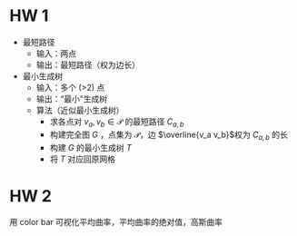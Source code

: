 # HW 1

- 最短路径
  - 输入：两点
  - 输出：最短路径（权为边长）
- 最小生成树
  - 输入：多个 (>2) 点
  - 输出：“最小”生成树
  - 算法（近似最小生成树）
    - 求各点对 $v_a,v_b\in \mathcal{P}$ 的最短路径 $C_{a,b}$ 
    - 构建完全图 $G$ ，点集为 $\mathcal{P}$，边 $\overline{v_a v_b}$权为 $C_{a,b}$ 的长
    - 构建 $G$ 的最小生成树 $T$ 
    - 将 $T$ 对应回原网格

# HW 2

用 color bar 可视化平均曲率，平均曲率的绝对值，高斯曲率

